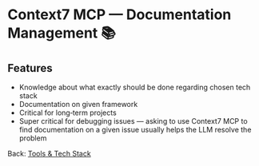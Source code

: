 # Context7 MCP — Documentation Management 📚

## Features
- Knowledge about what exactly should be done regarding chosen tech stack
- Documentation on given framework
- Critical for long‑term projects
- Super critical for debugging issues — asking to use Context7 MCP to find documentation on a given issue usually helps the LLM resolve the problem

Back: [Tools & Tech Stack](./README.md)
